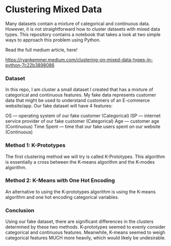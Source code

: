 # Clustering Mixed Data 

Many datasets contain a mixture of categorical and continuous data. However, it is not straightforward how to cluster datasets with mixed data types. This repository contains a notebook that takes a look at two simple ways to approach this problem using Python.

Read the full medium article, here!

https://ryankemmer.medium.com/clustering-on-mixed-data-types-in-python-7c22b3898086

### Dataset

In this repo, I am cluster a small dataset I created that has a mixture of categorical and continuous features. My fake data represents customer data that might be used to understand customers of an E-commerce website/app. Our fake dataset will have 4 features:

OS — operating system of our fake customer (Categorical)
ISP — internet service provider of our fake customer (Categorical)
Age — customer age (Continuous)
Time Spent — time that our fake users spent on our website (Continuous)

### Method 1: K-Prototypes

The first clustering method we will try is called K-Prototypes. This algorithm is essentially a cross between the K-means algorithm and the K-modes algorithm.

### Method 2: K-Means with One Hot Encoding

An alternative to using the K-prototypes algorithm is using the K-means algorithm and one hot encoding categorical variables.

### Conclusion

Using our fake dataset, there are significant differences in the clusters determined by these two methods. K-prototypes seemed to evenly consider categorical and continuous features. Meanwhile, K-means seemed to weigh categorical features MUCH more heavily, which would likely be undesirable.





